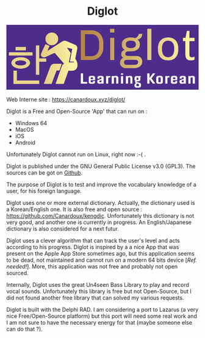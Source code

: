 <div align="center">

# Diglot

![image](doc/images/banner.png)
</div>

Web Interne site : https://canardoux.xyz/diglot/

Diglot is a Free and Open-Source 'App' that can run on :

* Windows 64
* MacOS
* iOS
* Android

Unfortunately  Diglot cannot run on Linux, right now :-( .

Diglot is published under the GNU General Public License v3.0 (GPL3). The sources can be got on [Github](https://github.com/Canardoux/dark_diglot).

The purpose of Diglot is to test and improve the vocabulary knowledge of a user, for his foreign language.

Diglot uses one or more external dictionary. Actually, the dictionary used is a Korean/English one. It is also free and open source :
https://github.com/Canardoux/kengdic. Unfortunately this dictionary is not very good, and another one is currently in progress.
An English/Japanese dictionary is also considered for a next futur.

Diglot uses a clever algorithm that can track the user's level and acts according to his progress. Diglot is inspired by a a nice App that was present on the Apple App Store sometimes ago, but this application seems to be dead, not maintained and cannot run on a modern 64 bits device [*Ref. needed!*]. More, this application was not free and probably not open sourced.

Internally, Diglot uses the great Un4seen Bass Library to play and record vocal sounds. Unfortunately this library is free but not Open-Source, but I did not found another free library that can solved my various requests. 

Diglot is built with the Delphi RAD. I am considering a port to Lazarus (a very nice Free/Open-Source platform) but this port will need some real work and I am not sure to have the necessary energy for that (maybe someone else can do that ?).
